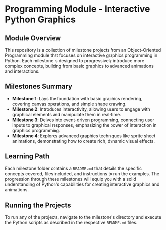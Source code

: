 # Programming Module - Interactive Python Graphics

## Module Overview
This repository is a collection of milestone projects from an Object-Oriented Programming module that focuses on interactive graphics programming in Python. Each milestone is designed to progressively introduce more complex concepts, building from basic graphics to advanced animations and interactions.

## Milestones Summary
- **Milestone 1**: Lays the foundation with basic graphics rendering, covering canvas operations, and simple shape drawing.
- **Milestone 2**: Introduces interactivity, allowing users to engage with graphical elements and manipulate them in real-time.
- **Milestone 3**: Delves into event-driven programming, connecting user inputs to graphical responses, emphasizing the power of interaction in graphics programming.
- **Milestone 4**: Explores advanced graphics techniques like sprite sheet animations, demonstrating how to create rich, dynamic visual effects.

## Learning Path
Each milestone folder contains a `README.md` that details the specific concepts covered, files included, and instructions to run the examples. The progression through these milestones will equip you with a solid understanding of Python's capabilities for creating interactive graphics and animations.

## Running the Projects
To run any of the projects, navigate to the milestone's directory and execute the Python scripts as described in the respective `README.md` files.